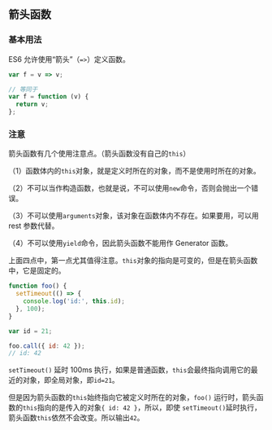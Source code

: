 ## 箭头函数

### 基本用法

ES6 允许使用“箭头”（`=>`）定义函数。

```js
var f = v => v;

// 等同于
var f = function (v) {
  return v;
};
```

### 注意

箭头函数有几个使用注意点。（箭头函数没有自己的`this`）

（1）函数体内的`this`对象，就是定义时所在的对象，而不是使用时所在的对象。

（2）不可以当作构造函数，也就是说，不可以使用`new`命令，否则会抛出一个错误。

（3）不可以使用`arguments`对象，该对象在函数体内不存在。如果要用，可以用 rest 参数代替。

（4）不可以使用`yield`命令，因此箭头函数不能用作 Generator 函数。

上面四点中，第一点尤其值得注意。`this`对象的指向是可变的，但是在箭头函数中，它是固定的。

```js
function foo() {
  setTimeout(() => {
    console.log('id:', this.id);
  }, 100);
}

var id = 21;

foo.call({ id: 42 });
// id: 42
```

`setTimeout()` 延时 100ms 执行，如果是普通函数，`this`会最终指向调用它的最近的对象，即全局对象，即`id=21`。

但是因为箭头函数的`this`始终指向它被定义时所在的对象，`foo()` 运行时，箭头函数的`this`指向的是传入的对象`{ id: 42 }`，所以，即使 `setTimeout()`延时执行，箭头函数`this`依然不会改变。所以输出`42`。



